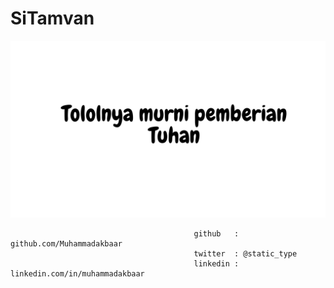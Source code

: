 # SiTamvan

<p align="center">
  <img src="https://github.com/Muhammadakbaar/Some-Picture/blob/main/tolol.png"/>
</p>

```
                                         github   : github.com/Muhammadakbaar
                                         twitter  : @static_type
                                         linkedin : linkedin.com/in/muhammadakbaar

``` 


<!--
**Muhammadakbaar/Muhammadakbaar** is a ✨ _special_ ✨ repository because its `README.md` (this file) appears on your GitHub profile.

Here are some ideas to get you started:

- 🔭 I’m currently working on ...
- 🌱 I’m currently learning ...
- 👯 I’m looking to collaborate on ...
- 🤔 I’m looking for help with ...
- 💬 Ask me about ...
- 📫 How to reach me: ...
- 😄 Pronouns: ...
- ⚡ Fun fact: ...
-->
